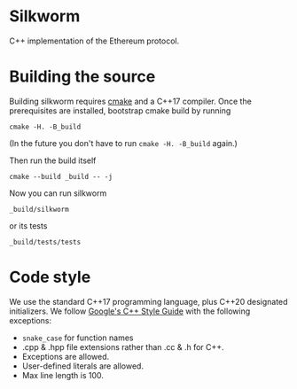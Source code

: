 Silkworm
===

C++ implementation of the Ethereum protocol.

# Building the source

Building silkworm requires [cmake](https://cgold.readthedocs.io/en/latest/first-step/installation.html) and a C++17 compiler.
Once the prerequisites are installed, bootstrap cmake build by running
```
cmake -H. -B_build
```
(In the future you don't have to run `cmake -H. -B_build` again.)

Then run the build itself
```
cmake --build _build -- -j
```
Now you can run silkworm
```
_build/silkworm
```
or its tests
```
_build/tests/tests
```

# Code style

We use the standard C++17 programming language, plus C++20 designated initializers.
We follow [Google's C++ Style Guide](https://google.github.io/styleguide/cppguide.html) with the following exceptions:

* `snake_case` for function names
* .cpp & .hpp file extensions rather than .cc & .h for C++.
* Exceptions are allowed.
* User-defined literals are allowed.
* Max line length is 100.
